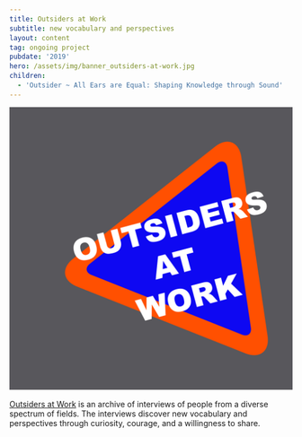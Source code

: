 ```yaml
---
title: Outsiders at Work
subtitle: new vocabulary and perspectives
layout: content
tag: ongoing project
pubdate: '2019'
hero: /assets/img/banner_outsiders-at-work.jpg
children:
  - 'Outsider ~ All Ears are Equal: Shaping Knowledge through Sound'
---
```

![](/assets/img/logo_outsiders-at-work.jpg)

[Outsiders at Work](https://outsidersatwork.wordpress.com/) is an archive of interviews of people from a diverse spectrum of fields. The interviews discover new vocabulary and perspectives through curiosity, courage, and a willingness to share.
